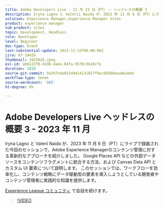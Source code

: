 ```yaml
---
title: Adobe Developers Live - 11 月 23 日（PT） – ヘッドレスの概要 3
description: Iryna Lagno と Valerii Naida が、2023 年 11 月 6 日（PT）にライブで録画された今回のセッションで、Adobe Experience Managerのコンテンツ管理に対する革新的なアプローチを紹介しました。 Google Places API などの外部データソースをコンテンツフラグメントに統合する方法、および Canvas Data API とカスタム UI 要素について説明します。 このセッションでは、ワークフローを効率化し、コンテンツ戦略にデータ駆動型の要素を導入しようとしている開発者やコンテンツ管理者に実践的な知識を提供します。
solution: Experience Manager,Experience Manager Sites
product: experience manager
sub-product: sites
topic: Development, Headless
role: Developer
level: Beginner
doc-type: Event
last-substantial-update: 2023-11-15T00:00:00Z
jira: KT-14426
thumbnail: 3425626.jpeg
exl-id: ab6122f0-91d6-4aee-84fa-95f8c3610cfe
duration: 1820
source-git-commit: 9a297cda953d4414131657f9ac84580aea0eabeb
workflow-type: tm+mt
source-wordcount: '162'
ht-degree: 0%

---
```


# Adobe Developers Live ヘッドレスの概要 3 - 2023 年 11 月

Iryna Lagno と Valerii Naida が、2023 年 11 月 6 日（PT）にライブで録画された今回のセッションで、Adobe Experience Managerのコンテンツ管理に対する革新的なアプローチを紹介しました。 Google Places API などの外部データソースをコンテンツフラグメントに統合する方法、および Canvas Data API とカスタム UI 要素について説明します。 このセッションでは、ワークフローを効率化し、コンテンツ戦略にデータ駆動型の要素を導入しようとしている開発者やコンテンツ管理者に実践的な知識を提供します。

[Experience League コミュニティ &#x200B;](https://adobe.ly/48Rl57B) で会話を続けます。

>[!VIDEO](https://video.tv.adobe.com/v/3425626/?learn=on)
